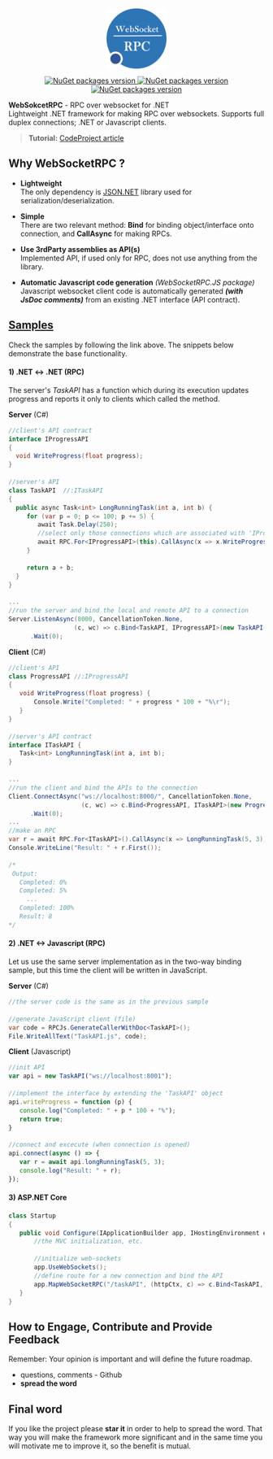 <p align="center">
    <a href="https://www.nuget.org/profiles/dajuric"> <img src="Deploy/Logo/Logo-big.png" alt="WebSocketRPC logo" width="120" align="center"> </a>
</p>

<p align="center">
    <a href="https://www.nuget.org/packages/WebsocketRPC/"> <img src="https://img.shields.io/badge/WebSokcetRPC-v1.x-blue.svg?style=flat-square" alt="NuGet packages version"/>  </a>
    <a href="https://www.nuget.org/packages/WebsocketRPC.JS/"> <img src="https://img.shields.io/badge/WebSokcetRPC.JS-v1.x-blue.svg?style=flat-square" alt="NuGet packages version"/>  </a>
    <a href="https://www.nuget.org/packages/WebsocketRPC.AspCore/"> <img src="https://img.shields.io/badge/WebSokcetRPC.AspCore-v1.x-blue.svg?style=flat-square" alt="NuGet packages version"/>  </a>
</p>

**WebSokcetRPC** - RPC over websocket for .NET    
Lightweight .NET framework for making RPC over websockets. Supports full duplex connections; .NET or Javascript clients. 

 > **Tutorial:** <a href="https://www.codeproject.com/Articles/1210957/Introducing-Lightweight-WebSocket-RPC-Library-for" target="_blank">CodeProject article</a>


## Why WebSocketRPC ?

+ **Lightweight**   
The only dependency is <a href="https://www.newtonsoft.com/json">JSON.NET</a> library used for serialization/deserialization.

+ **Simple**   
There are two relevant method: **Bind** for binding object/interface onto connection, and **CallAsync** for making RPCs.

+ **Use 3rdParty assemblies as API(s)**   
Implemented API, if used only for RPC, does not use anything from the library.

+ **Automatic Javascript code generation** *(WebSocketRPC.JS package)*  
 Javascript websocket client code is automatically generated **_(with JsDoc comments)_** from an existing .NET
                        interface (API contract).

 
## <a href="Samples/"> Samples</a>

Check the samples by following the link above. The snippets below demonstrate the base functionality.

#### 1) .NET <-> .NET (RPC)
The server's *TaskAPI* has a function which during its execution updates progress and reports it only to clients which called the method.

**Server** (C#)
 ``` csharp
 //client's API contract
interface IProgressAPI
{
   void WriteProgress(float progress);
}

//server's API
class TaskAPI  //:ITaskAPI
{
   public async Task<int> LongRunningTask(int a, int b) {
      for (var p = 0; p <= 100; p += 5) {
         await Task.Delay(250);
         //select only those connections which are associated with 'IProgressAPI' and with 'this' object.
         await RPC.For<IProgressAPI>(this).CallAsync(x => x.WriteProgress((float)p / 100));
      }
		
      return a + b;
   }
}

...
//run the server and bind the local and remote API to a connection
Server.ListenAsync(8000, CancellationToken.None, 
                   (c, wc) => c.Bind<TaskAPI, IProgressAPI>(new TaskAPI()))
       .Wait(0);
 ``` 
 
**Client** (C#)
``` csharp
//client's API
class ProgressAPI //:IProgressAPI
{
   void WriteProgress(float progress) {
       Console.Write("Completed: " + progress * 100 + "%\r");
   }
}

//server's API contract
interface ITaskAPI {
   Task<int> LongRunningTask(int a, int b);
}

...
//run the client and bind the APIs to the connection
Client.ConnectAsync("ws://localhost:8000/", CancellationToken.None, 
                    (c, wc) => c.Bind<ProgressAPI, ITaskAPI>(new ProgressAPI()))
      .Wait(0);
...
//make an RPC
var r = await RPC.For<ITaskAPI>().CallAsync(x => LongRunningTask(5, 3)); 
Console.WriteLine("Result: " + r.First());

/*
 Output:
   Completed: 0%
   Completed: 5%
     ...
   Completed: 100%
   Result: 8
*/ 
 ``` 

#### 2) .NET <-> Javascript (RPC)
Let us use the same server implementation as in the two-way binding sample, but this time the client will be written in JavaScript.

**Server** (C#)
 ``` csharp
//the server code is the same as in the previous sample

//generate JavaScript client (file)
var code = RPCJs.GenerateCallerWithDoc<TaskAPI>();
File.WriteAllText("TaskAPI.js", code);
 ``` 

 **Client** (Javascript)
  ``` javascript
//init API
var api = new TaskAPI("ws://localhost:8001");

//implement the interface by extending the 'TaskAPI' object
api.writeProgress = function (p) {
     console.log("Completed: " + p * 100 + "%");
     return true;
}

//connect and excecute (when connection is opened)
api.connect(async () => {
     var r = await api.longRunningTask(5, 3);
     console.log("Result: " + r);
});
 ``` 
 
#### 3) ASP.NET Core
 ``` csharp
class Startup
{
    public void Configure(IApplicationBuilder app, IHostingEnvironment env){
        //the MVC initialization, etc.

        //initialize web-sockets
        app.UseWebSockets();
        //define route for a new connection and bind the API
        app.MapWebSocketRPC("/taskAPI", (httpCtx, c) => c.Bind<TaskAPI, IProgressAPI>(new TaskAPI()));
    }
}  
 ```
  
## How to Engage, Contribute and Provide Feedback  
Remember: Your opinion is important and will define the future roadmap.
+ questions, comments - Github
+ **spread the word** 

## Final word
If you like the project please **star it** in order to help to spread the word. That way you will make the framework more significant and in the same time you will motivate me to improve it, so the benefit is mutual.
